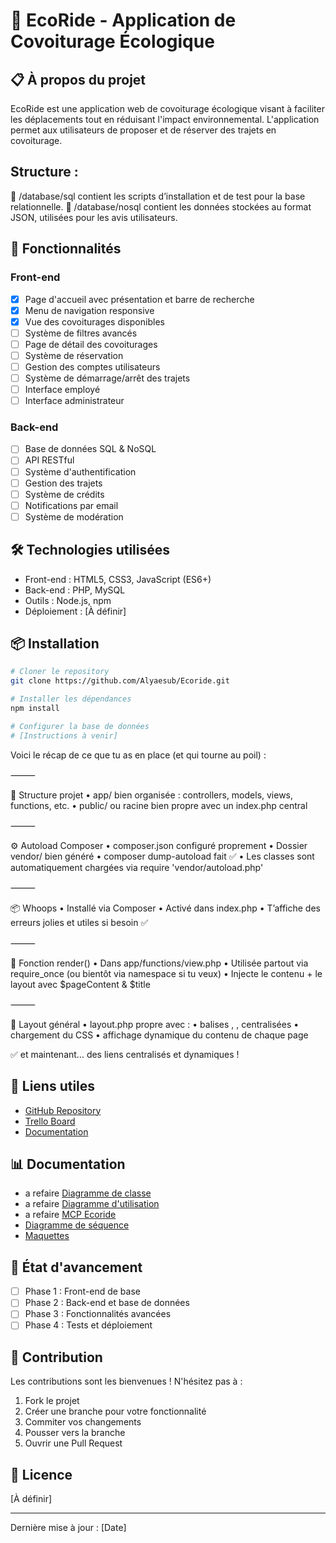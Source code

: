 # 🚗 EcoRide - Application de Covoiturage Écologique

## 📋 À propos du projet

EcoRide est une application web de covoiturage écologique visant à faciliter les déplacements tout en réduisant l'impact environnemental. L'application permet aux utilisateurs de proposer et de réserver des trajets en covoiturage.

## Structure :

📁 /database/sql contient les scripts d’installation et de test pour la base relationnelle.
📁 /database/nosql contient les données stockées au format JSON, utilisées pour les avis utilisateurs.

## 🎯 Fonctionnalités

### Front-end

-   [x] Page d'accueil avec présentation et barre de recherche
-   [x] Menu de navigation responsive
-   [x] Vue des covoiturages disponibles
-   [ ] Système de filtres avancés
-   [ ] Page de détail des covoiturages
-   [ ] Système de réservation
-   [ ] Gestion des comptes utilisateurs
-   [ ] Système de démarrage/arrêt des trajets
-   [ ] Interface employé
-   [ ] Interface administrateur

### Back-end

-   [ ] Base de données SQL & NoSQL
-   [ ] API RESTful
-   [ ] Système d'authentification
-   [ ] Gestion des trajets
-   [ ] Système de crédits
-   [ ] Notifications par email
-   [ ] Système de modération

## 🛠️ Technologies utilisées

-   Front-end : HTML5, CSS3, JavaScript (ES6+)
-   Back-end : PHP, MySQL
-   Outils : Node.js, npm
-   Déploiement : [À définir]

## 📦 Installation

```bash
# Cloner le repository
git clone https://github.com/Alyaesub/Ecoride.git

# Installer les dépendances
npm install

# Configurer la base de données
# [Instructions à venir]
```

Voici le récap de ce que tu as en place (et qui tourne au poil) :

⸻

🧱 Structure projet
• app/ bien organisée : controllers, models, views, functions, etc.
• public/ ou racine bien propre avec un index.php central

⸻

⚙️ Autoload Composer
• composer.json configuré proprement
• Dossier vendor/ bien généré
• composer dump-autoload fait ✅
• Les classes sont automatiquement chargées via require 'vendor/autoload.php'

⸻

📦 Whoops
• Installé via Composer
• Activé dans index.php
• T’affiche des erreurs jolies et utiles si besoin ✅

⸻

🧠 Fonction render()
• Dans app/functions/view.php
• Utilisée partout via require_once (ou bientôt via namespace si tu veux)
• Injecte le contenu + le layout avec $pageContent & $title

⸻

📄 Layout général
• layout.php propre avec :
• balises <html>, <head>, <body> centralisées
• chargement du CSS
• affichage dynamique du contenu de chaque page

✅ et maintenant… des liens centralisés et dynamiques !

## 🔗 Liens utiles

-   [GitHub Repository](https://github.com/Alyaesub/Ecoride.git)
-   [Trello Board](https://trello.com/invite/b/674dfbcb0c1b62a2c6577364/ATTI5bbb7e636c9c9aac07b4b2c4cb037469670CFCA8/ecf-ecoride)
-   [Documentation](https://github.com/Alyaesub/Ecoride/wiki)

## 📊 Documentation

-   a refaire [Diagramme de classe](https://www.figma.com/design/UErDXx2fShe8iPASCSTqLB/diagramme-classe-Ecoride)
-   a refaire [Diagramme d'utilisation](https://www.figma.com/design/tDpcbYwymMGQ1bRDxAunYQ/Diagramme-d'utilisation-Ecoride)
-   a refaire [MCP Ecoride](https://www.figma.com/design/FiuUpMhBEJEVa6j3rrmASP/MCP-Ecoride)
-   [Diagramme de séquence](https://www.figma.com/design/p2iUH1N3JGgNAPVyS23V2m/Diagramme-sequence-Ecoride)
-   [Maquettes](https://www.figma.com/design/wzlnTb3rpsE1tW39XHNRj9/Maquettage-Ecoride)

## 📝 État d'avancement

-   [ ] Phase 1 : Front-end de base
-   [ ] Phase 2 : Back-end et base de données
-   [ ] Phase 3 : Fonctionnalités avancées
-   [ ] Phase 4 : Tests et déploiement

## 🤝 Contribution

Les contributions sont les bienvenues ! N'hésitez pas à :

1. Fork le projet
2. Créer une branche pour votre fonctionnalité
3. Commiter vos changements
4. Pousser vers la branche
5. Ouvrir une Pull Request

## 📄 Licence

[À définir]

---

Dernière mise à jour : [Date]
